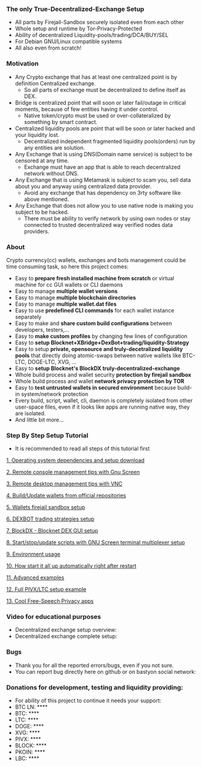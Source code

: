 ### The only True-Decentralized-Exchange Setup
  * All parts by Firejail-Sandbox securely isolated even from each other
  * Whole setup and runtime by Tor-Privacy-Protected
  * Ability of decentralized Liquidity-pools/trading/DCA/BUY/SEL
  * For Debian GNU/Linux compatible systems
  * All also even from scratch!

### Motivation
  * Any Crypto exchange that has at least one centralized point is by definition Centralized exchange.
    * So all parts of exchange must be decentralized to define itself as DEX.
  * Bridge is centralized point that will soon or later fail/outage in critical moments, because of few entities having it under control.
    * Native token/crypto must be used or over-collateralized by something by smart contract.
  * Centralized liquidity pools are point that will be soon or later hacked and your liquidity lost.
    * Decentralized independent fragmented liquidity pools(orders) run by any entities are solution.
  * Any Exchange that is using DNS(Domain name service) is subject to be censored at any time.
    * Exchange must have an app that is able to reach decentralized network without DNS.
  * Any Exchange that is using Metamask is subject to scam you, sell data about you and anyway using centralized data provider.
    * Avoid any exchange that has dependency on 3rty software like above mentioned.
  * Any Exchange that does not allow you to use native node is making you subject to be hacked.
    * There must be ability to verify network by using own nodes or stay connected to trusted decentralized way verified nodes data providers.

### About
Crypto currency(cc) wallets, exchanges and bots management could be time consuming task,
so here this project comes:
  * Easy to **prepare fresh installed machine from scratch** or virtual machine for cc GUI wallets or CLI daemons
  * Easy to manage **multiple wallet versions**
  * Easy to manage **multiple blockchain directories**
  * Easy to manage **multiple wallet.dat files**
  * Easy to use **predefined CLI commands** for each wallet instance separately
  * Easy to make and **share custom build configurations** between developers, testers,...
  * Easy to **make custom profiles** by changing few lines of configuration
  * Easy to **setup Blocknet+XBridge+DexBot+trading/liquidity-Strategy**
  * Easy to setup **private, opensource and truly-decetralized liquidity pools** that directly doing atomic-swaps between native wallets like BTC-LTC, DOGE-LTC, XVG, ...
  * Easy to **setup Blocknet's BlockDX truly-decentralized-exchange**
  * Whole build process and wallet security **protection by firejail sandbox**
  * Whole build process and wallet **network privacy protection by TOR**
  * Easy to **test untrusted wallets in secured environment** because build-in system/network protection
  * Every build, script, wallet, cli, daemon is completely isolated from other user-space files, even if it looks like apps are running native way, they are isolated.
  * And little bit more...

### Step By Step Setup Tutorial
  * It is recommended to read all steps of this tutorial first

[1. Operating system dependencies and setup download](./doc/md/readme.prereq.md)

[2. Remote console management tips with Gnu Screen](./doc/md/readme.remote.console.md)

[3. Remote desktop management tips with VNC](./doc/md/readme.remote.desktop.md)

[4. Build/Update wallets from official repositories](./doc/md/readme.wallet.build.md)

[5. Wallets firejail sandbox setup](./doc/md/readme.wallet.firejail.md)

[6. DEXBOT trading strategies setup](./doc/md/readme.dexbot.md)

[7. BlockDX - Blocknet DEX GUI setup](./doc/md/readme.blockdx.md)

[8. Start/stop/update scripts with GNU Screen terminal multiplexer setup](./doc/md/readme.screen.md)

[9. Environment usage](./doc/md/readme.usage.md)

[10. How start it all up automatically right after restart](./doc/md/readme.howto.auto.md)

[11. Advanced examples](./doc/md/readme.advanced.examples.md)

[12. Full PIVX/LTC setup example](./doc/md/readme.pivx.ltc.setup.example.md)

[13. Cool Free-Speech Privacy apps](./doc/md/readme.apps.md)

### Video for educational purposes
  * Decentralized exchange setup overview:  
  * Decentralized exchange complete setup: 

### Bugs
  * Thank you for all the reported errors/bugs, even if you not sure.
  * You can report bug directly here on github or on bastyon social network:

### Donations for development, testing and liquidity providing:
  * For ability of this project to continue it needs your support:
  * BTC LN: ****
  * BTC: ****
  * LTC: ****
  * DOGE: ****
  * XVG: ****
  * PIVX: ****
  * BLOCK: ****
  * PKOIN: ****
  * LBC: ****
